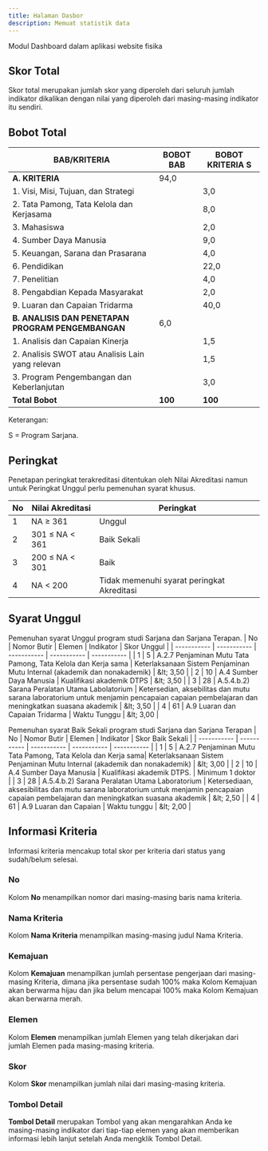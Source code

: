 ```yaml
---
title: Halaman Dasbor
description: Memuat statistik data
---
```


Modul Dashboard dalam aplikasi website fisika

## Skor Total
Skor total merupakan jumlah skor yang diperoleh dari seluruh jumlah indikator dikalikan dengan nilai yang diperoleh dari masing-masing indikator itu sendiri. 

## Bobot Total

| BAB/KRITERIA | BOBOT BAB | BOBOT KRITERIA S | 
| ----------- | ----------- | ----------- |  
| **A. KRITERIA** | 94,0 |
| 1. Visi, Misi, Tujuan, dan Strategi | | 3,0 | 
| 2. Tata Pamong, Tata Kelola dan Kerjasama | | 8,0 | 
| 3. Mahasiswa |  | 2,0 | 
| 4. Sumber Daya Manusia | | 9,0 |
| 5. Keuangan, Sarana dan Prasarana | | 4,0 | 
| 6. Pendidikan | | 22,0 |
| 7. Penelitian  | | 4,0 | 
| 8. Pengabdian Kepada Masyarakat | | 2,0 | 
| 9. Luaran dan Capaian Tridarma | | 40,0 | 
| **B. ANALISIS DAN PENETAPAN PROGRAM PENGEMBANGAN** | 6,0 |
| 1. Analisis dan Capaian Kinerja | | 1,5 |
| 2. Analisis SWOT atau Analisis Lain yang relevan | | 1,5 |
| 3. Program Pengembangan dan Keberlanjutan | | 3,0 | 
| **Total Bobot** | **100** | **100** | 

Keterangan:

S = Program Sarjana.

## Peringkat
Penetapan peringkat terakreditasi ditentukan oleh Nilai Akreditasi namun untuk Peringkat Unggul perlu pemenuhan syarat khusus.

| No | Nilai Akreditasi | Peringkat |
| ----------- | ----------- | ----------- |
| 1 | NA ≥ 361 | Unggul |
| 2 | 301 ≤ NA < 361 | Baik Sekali |
| 3 | 200 ≤ NA < 301| Baik |
| 4 | NA < 200| Tidak memenuhi syarat peringkat Akreditasi |

## Syarat Unggul
Pemenuhan syarat Unggul program studi Sarjana dan Sarjana Terapan.
| No | Nomor Butir | Elemen | Indikator | Skor Unggul |
| ----------- | ----------- | ----------- | ----------- | ----------- |
| 1 | 5 | A.2.7 Penjaminan Mutu Tata Pamong, Tata Kelola dan Kerja sama | Keterlaksanaan Sistem Penjaminan Mutu Internal (akademik dan nonakademik) | &amp;lt; 3,50 |
| 2 | 10 | A.4 Sumber Daya Manusia | Kualifikasi akademik DTPS | &amp;lt; 3,50 |
| 3 | 28 | A.5.4.b.2)  Sarana Peralatan Utama Labolatorium | Ketersedian, aksebilitas dan mutu sarana laboratorium untuk menjamin pencapaian capaian pembelajaran dan meningkatkan suasana akademik | &amp;lt; 3,50 | 
| 4 |  61 |  A.9 Luaran dan Capaian Tridarma | Waktu Tunggu | &amp;lt; 3,00 |

Pemenuhan syarat Baik Sekali program studi Sarjana dan Sarjana Terapan
| No | Nomor Butir | Elemen | Indikator | Skor Baik Sekali |
| ----------- | ----------- | ----------- | ----------- | ----------- |
| 1 | 5 | A.2.7 Penjaminan Mutu Tata Pamong, Tata Kelola dan Kerja sama| Keterlaksanaan Sistem Penjaminan Mutu Internal (akademik dan nonakademik) | &amp;lt; 3,00 |
| 2 | 10 | A.4 Sumber Daya Manusia | Kualifikasi akademik DTPS. | Minimum 1 doktor |
| 3 | 28 | A.5.4.b.2) Sarana Peralatan Utama Laboratorium | Ketersediaan, aksesibilitas dan mutu sarana laboratorium untuk menjamin pencapaian capaian pembelajaran dan meningkatkan suasana akademik |  &amp;lt; 2,50 |
| 4 | 61 | A.9 Luaran dan Capaian | Waktu tunggu | &amp;lt; 2,00  |

## Informasi Kriteria
Informasi kriteria mencakup total skor per kriteria dari status yang sudah/belum selesai. 

### No
Kolom **No** menampilkan nomor dari masing-masing baris nama kriteria.

### Nama Kriteria
Kolom **Nama Kriteria** menampilkan masing-masing judul Nama Kriteria.

### Kemajuan
Kolom **Kemajuan** menampilkan jumlah persentase pengerjaan dari masing-masing Kriteria, dimana jika persentase sudah 100% maka Kolom Kemajuan akan berwarma hijau dan jika belum mencapai 100% maka Kolom Kemajuan akan berwarna merah.

### Elemen
Kolom **Elemen** menampilkan jumlah Elemen yang telah dikerjakan dari jumlah Elemen pada masing-masing kriteria.

### Skor
Kolom **Skor** menampilkan jumlah nilai dari masing-masing kriteria.

### Tombol Detail
**Tombol Detail** merupakan Tombol yang akan mengarahkan Anda ke masing-masing indikator dari tiap-tiap elemen yang akan memberikan informasi lebih lanjut setelah Anda mengklik Tombol Detail.

